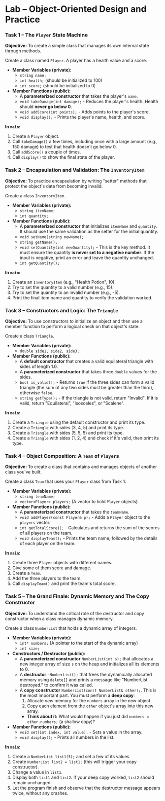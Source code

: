 # Lab – Object-Oriented Design and Practice

### Task 1 – The `Player` State Machine

**Objective:** To create a simple class that manages its own internal state through methods.

Create a class named `Player`. A player has a health value and a score.

- **Member Variables (private):**
  - `string name;`
  - `int health;` (should be initialized to 100)
  - `int score;` (should be initialized to 0)
- **Member Functions (public):**
  - A **parameterized constructor** that takes the player's `name`.
  - `void takeDamage(int damage);` - Reduces the player's health. Health should **never go below 0**.
  - `void addScore(int points);` - Adds points to the player's score.
  - `void display();` - Prints the player's name, health, and score.

**In `main`:**

1.  Create a `Player` object.
2.  Call `takeDamage()` a few times, including once with a large amount (e.g., 150 damage) to test that health doesn't go below 0.
3.  Call `addScore()` a couple of times.
4.  Call `display()` to show the final state of the player.

### Task 2 – Encapsulation and Validation: The `InventoryItem`

**Objective:** To practice encapsulation by writing "setter" methods that protect the object's data from becoming invalid.

Create a class `InventoryItem`.

- **Member Variables (private):**
  - `string itemName;`
  - `int quantity;`
- **Member Functions (public):**
  - A **parameterized constructor** that initializes `itemName` and `quantity`. It should use the same validation as the setter for the initial quantity.
  - `void setName(string newName);`
  - `string getName();`
  - `void setQuantity(int newQuantity);` - This is the key method. It must ensure the quantity **is never set to a negative number**. If the input is negative, print an error and leave the quantity unchanged.
  - `int getQuantity();`

**In `main`:**

1.  Create an `InventoryItem` (e.g., "Health Potion", 10).
2.  Try to set the quantity to a valid number (e.g., 15).
3.  Try to set the quantity to an invalid number (e.g., -5).
4.  Print the final item name and quantity to verify the validation worked.

### Task 3 – Constructors and Logic: The `Triangle`

**Objective:** To use constructors to initialize an object and then use a member function to perform a logical check on that object's state.

Create a class `Triangle`.

- **Member Variables (private):**
  - `double side1, side2, side3;`
- **Member Functions (public):**
  - A **default constructor** that creates a valid equilateral triangle with sides of length 1.0.
  - A **parameterized constructor** that takes three `double` values for the sides.
  - `bool is_valid();` - Returns `true` if the three sides can form a valid triangle (the sum of any two sides must be greater than the third), otherwise `false`.
  - `string getType();` - If the triangle is not valid, return "Invalid". If it is valid, return "Equilateral", "Isosceles", or "Scalene".

**In `main`:**

1.  Create a `Triangle` using the default constructor and print its type.
2.  Create a `Triangle` with sides (3, 4, 5) and print its type.
3.  Create a `Triangle` with sides (5, 5, 5) and print its type.
4.  Create a `Triangle` with sides (1, 2, 4) and check if it's valid, then print its type.

### Task 4 – Object Composition: A `Team` of `Player`s

**Objective:** To create a class that contains and manages objects of another class you've built.

Create a class `Team` that uses your `Player` class from Task 1.

- **Member Variables (private):**
  - `string teamName;`
  - `vector<Player> players;` (A vector to hold `Player` objects)
- **Member Functions (public):**
  - A **parameterized constructor** that takes the `teamName`.
  - `void addPlayer(const Player& p);` - Adds a `Player` object to the `players` vector.
  - `int getTotalScore();` - Calculates and returns the sum of the scores of all players on the team.
  - `void displayTeam();` - Prints the team name, followed by the details of each player on the team.

**In `main`:**

1.  Create three `Player` objects with different names.
2.  Give some of them score and damage.
3.  Create a `Team`.
4.  Add the three players to the team.
5.  Call `displayTeam()` and print the team's total score.

### Task 5 – The Grand Finale: Dynamic Memory and The Copy Constructor

**Objective:** To understand the critical role of the destructor and copy constructor when a class manages dynamic memory.

Create a class `NumberList` that holds a dynamic array of integers.

- **Member Variables (private):**
  - `int* numbers;` (A pointer to the start of the dynamic array)
  - `int size;`
- **Constructors / Destructor (public):**
  - A **parameterized constructor** `NumberList(int s);` that allocates a new integer array of size `s` on the heap and initializes all its elements to 0.
  - A **destructor** `~NumberList();` that frees the dynamically allocated memory using `delete[]` and prints a message like "NumberList destroyed." to confirm it was called.
  - A **copy constructor** `NumberList(const NumberList& other);`. This is the most important part. You must perform a **deep copy**:
    1.  Allocate _new_ memory for the `numbers` array in the new object.
    2.  Copy each element from the `other` object's array into this new array.
    - **Think about it:** What would happen if you just did `numbers = other.numbers;` (a shallow copy)?
- **Member Functions (public):**
  - `void set(int index, int value);` - Sets a value in the array.
  - `void display();` - Prints all numbers in the list.

**In `main`:**

1.  Create a `NumberList list1(5);` and set a few of its values.
2.  Create `NumberList list2 = list1;` (this will trigger your copy constructor).
3.  Change a value in `list1`.
4.  Display both `list1` and `list2`. If your deep copy worked, `list2` should remain unchanged.
5.  Let the program finish and observe that the destructor message appears twice, without any crashes.
